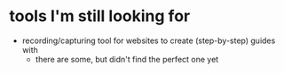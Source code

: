# tools I'm still looking for

- recording/capturing tool for websites to create (step-by-step) guides with
    - there are some, but didn't find the perfect one yet

